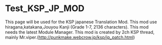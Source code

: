 ﻿# Test_KSP_JP_MOD
This page will be used for the KSP japanese Translation Mod.
This mod use hiragana,katakana,Jouyou Kanji (Grade 1-7, 2136 characters).
This mod needs the latest Module Manager.
This mod is created by 2ch KSP thread, mainly Mr.viper.(http://punkmake.webcrow.jp/ksp/jp_patch.html)

